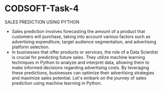 # CODSOFT-Task-4
SALES PREDICTION USING PYTHON
- Sales prediction involves forecasting the amount of a product that customers will purchase, taking into account various factors such as advertising expenditure, target audience segmentation, and advertising platform selection.
- In businesses that offer products or services, the role of a Data Scientist is crucial for predicting future sales. They utilize machine
learning techniques in Python to analyze and interpret data, allowing them to make informed decisions regarding advertising costs. By leveraging these predictions, businesses can optimize their advertising strategies and maximize sales potential. Let's embark on the journey of sales prediction using machine learning in Python.
